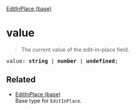 [EditInPlace (base)](EditInPlace_base.md)

# value

> The current value of the edit-in-place field.

<pre class="docgen_signature">value: <b>string</b> | <b>number</b> | <b>undefined</b>;</pre>

## Related

- [<!--{ref:type}-->EditInPlace (base)](EditInPlace_base.md) \
    Base type for `EditInPlace`.
